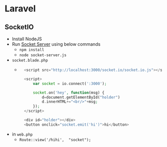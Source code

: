 # Laravel
## SocketIO
- Install NodeJS
- Run [Socket Server](socket-server.js) using below commands
    - `npm install`
    - `node socket-server.js`
- `socket.blade.php`
    - ~~~php
        <script src="http://localhost:3000/socket.io/socket.io.js"></script>

        <script>
            var socket = io.connect(':3000');

            socket.on('hey', function(msg) {
                d=document.getElementById("holder")
                d.innerHTML+="<br/>"+msg;
            });
        </script>

        <div id="holder"></div>
        <button onclick="socket.emit('hi')">hi</button>
      ~~~
- in `web.php`
    - `Route::view('/hihi',  "socket");`